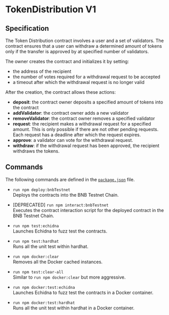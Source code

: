# TokenDistribution V1

## Specification

The Token Distribution contract involves a user and a set of validators.
The contract ensures that a user can withdraw a determined amount of tokens only if the transfer is approved by at specified number of validators.

The owner creates the contract and initializes it by setting:

- the address of the recipient
- the number of votes required for a withdrawal request to be accepted  
- a timeout after which the withdrawal request is no longer valid

After the creation, the contract allows these actions:

- **deposit**: the contract owner deposits a specified amount of tokens into the contract
- **addValidator**: the contract owner adds a new validator
- **removeValidator**: the contract owner removes a specified validator
- **request**: the recipient makes a withdrawal request for a specified amount. This is only possible if there are not other pending requests. Each request has a deadline after which the request expires.
- **approve**: a validator can vote for the withdrawal request.
- **withdraw**: if the withdrawal request has been approved, the recipient withdraws the tokens.

## Commands

The following commands are defined in the [```package.json```](./package.json) file.

- ```run npm deploy:bnbTestnet```\
Deploys the contracts into the BNB Testnet Chain. 

- [DEPRECATED] ```run npm interact:bnbTestnet```\
Executes the contract interaction script for the deployed contract in the BNB Testnet Chain.

- ```run npm test:echidna```\
Launches Echidna to fuzz test the contracts.

- ```run npm test:hardhat```\
Runs all the unit test within hardhat.

- ```run npm docker:clear```\
Removes all the Docker cached instances.

- ```run npm test:clear-all```\
Similar to ```run npm docker:clear``` but more aggressive.

- ```run npm docker:test:echidna```\
Launches Echidna to fuzz test the contracts in a Docker container.

- ```run npm docker:test:hardhat```\
Runs all the unit test within hardhat in a Docker container.